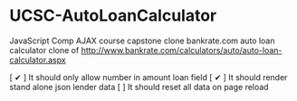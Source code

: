 # UCSC-AutoLoanCalculator
JavaScript Comp AJAX course capstone clone bankrate.com auto loan calculator
clone of 
http://www.bankrate.com/calculators/auto/auto-loan-calculator.aspx

[ &#10004; ] It should only allow number in amount loan field
[ &#10004; ] It should render stand alone json lender data
[  ] It should reset all data on page reload